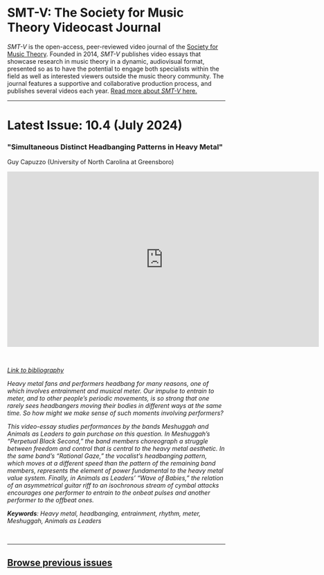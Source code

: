 # SMT-V: The Society for Music Theory Videocast Journal

_SMT-V_ is the open-access, peer-reviewed video journal of the [Society for Music Theory](http://www.societymusictheory.org). Founded in 2014, _SMT-V_ publishes video essays that showcase research in music theory in a dynamic, audiovisual format, presented so as to have the potential to engage both specialists within the field as well as interested viewers outside the music theory community. The journal features a supportive and collaborative production process, and publishes several videos each year. [Read more about _SMT-V_ here.](about)

<hr>

# Latest Issue: 10.4 (July 2024)

### "Simultaneous Distinct Headbanging Patterns in Heavy Metal"
Guy Capuzzo (University of North Carolina at Greensboro)
<div class="intrinsic-container intrinsic-container-16x9">
<center><iframe src="https://player.vimeo.com/video/841244670?title=0&byline=0&portrait=0" width="720" height="405" frameborder="0" allow="autoplay; fullscreen" allowfullscreen></iframe></center>
</div><p>&nbsp;</p>

*[Link to bibliography](http://www.smt-v.org/bibliographies/10_3_Neidhofer.pdf)*

*Heavy metal fans and performers headbang for many reasons, one of which involves entrainment and musical meter. Our impulse to entrain to meter, and to other people’s periodic movements, is so strong that one rarely sees headbangers moving their bodies in different ways at the same time. So how might we make sense of such moments involving performers?*

*This video-essay studies performances by the bands Meshuggah and Animals as Leaders to gain purchase on this question. In Meshuggah’s “Perpetual Black Second,” the band members choreograph a struggle between freedom and control that is central to the heavy metal aesthetic. In the same band’s “Rational Gaze,” the vocalist’s headbanging pattern, which moves at a different speed than the pattern of the remaining band members, represents the element of power fundamental to the heavy metal value system. Finally, in Animals as Leaders’ “Wave of Babies,” the relation of an asymmetrical guitar riff to an isochronous stream of cymbal attacks encourages one performer to entrain to the onbeat pulses and another performer to the offbeat ones.*

***Keywords**: Heavy metal, headbanging, entrainment, rhythm, meter, Meshuggah, Animals as Leaders*

<!--DOI: [http://doi.org/10.30535/smtv.10.3](http://doi.org/10.30535/smtv.10.3)-->
<p>&nbsp;</p>
<hr>



## [Browse previous issues](archives)
